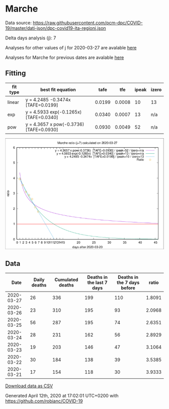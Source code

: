 # Marche

Data source: https://raw.githubusercontent.com/pcm-dpc/COVID-19/master/dati-json/dpc-covid19-ita-regioni.json

Delta days analysis (j): 7

Analyses for other values of j for 2020-03-27 are avalable [here](../2020-03-27/README.md)

Analyses for Marche for previous dates are avalable [here](../README.md)

## Fitting 
|fit type|best fit equation|tafe|tfe|ipeak|izero|
|-------|-----|--------|------|---|---|
|linear|y = 4.2485 -0.3474x  [TAFE=0.0199]|0.0199|0.0008|10|13|
|exp|y = 4.5933 exp(-0.1265x)  [TAFE=0.0340]|0.0340|0.0007|13|n/a|
|pow|y = 4.3657 x pow(-0.3736)  [TAFE=0.0930]|0.0930|0.0049|52|n/a|

![Plot](COVID-19_marche_j7_2020-03-27.png)

## Data
|Date|Daily deaths|Cumulated deaths|Deaths in the last 7 days|Deaths in the 7 days before|ratio|
|----|----------|-----------|-------|--------------------|-----|
|2020-03-27|26|336|199|110|1.8091|
|2020-03-26|23|310|195|93|2.0968|
|2020-03-25|56|287|195|74|2.6351|
|2020-03-24|28|231|162|56|2.8929|
|2020-03-23|19|203|146|47|3.1064|
|2020-03-22|30|184|138|39|3.5385|
|2020-03-21|17|154|118|30|3.9333|

[Download data as CSV](COVID-19_marche_j7_2020-03-27.csv)

Generated April 12th, 2020 at 17:02:01 UTC+0200 with https://github.com/robianc/COVID-19
